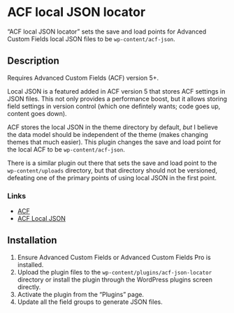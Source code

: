 # ACF local JSON locator

“ACF local JSON locator” sets the save and load points for Advanced Custom Fields local JSON files to be `wp-content/acf-json`.

## Description

Requires Advanced Custom Fields (ACF) version 5+.

Local JSON is a featured added in ACF version 5 that stores ACF settings in JSON files. This not only provides a performance boost, but it allows storing field settings in version control (which one defintely wants; code goes up, content goes down).

ACF stores the local JSON in the theme directory by default, _but_ I believe the data model should be independent of the theme (makes changing themes that much easier). This plugin changes the save and load point for the local ACF to be `wp-content/acf-json`.

There is a similar plugin out there that sets the save and load point to the `wp-content/uploads` directory, but that directory should not be versioned, defeating one of the primary points of using local JSON in the first point.

### Links
* [ACF](https://www.advancedcustomfields.com/)
* [ACF Local JSON](https://www.advancedcustomfields.com/resources/local-json/)

## Installation

1. Ensure Advanced Custom Fields or Advanced Custom Fields Pro is installed.
2. Upload the plugin files to the `wp-content/plugins/acf-json-locator` directory or install the plugin through the WordPress plugins screen directly.
3. Activate the plugin from the “Plugins” page.
4. Update all the field groups to generate JSON files.
